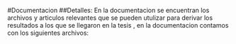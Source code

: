 #Documentacion
##Detalles:
En la documentacion se encuentran los archivos y articulos relevantes que se pueden utulizar para derivar los resultados a los que se llegaron en la tesis , en la documentacion contamos con los siguientes archivos:
